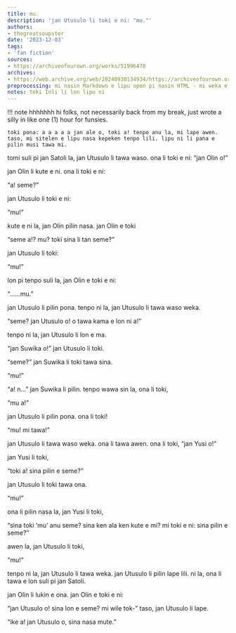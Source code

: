 ```yaml
---
title: mu.
description: 'jan Utusulo li toki e ni: "mu."'
authors:
- thegreatsoupster
date: '2023-12-03'
tags:
- 'fan fiction'
sources:
- https://archiveofourown.org/works/51996478
archives:
- https://web.archive.org/web/20240930134934/https://archiveofourown.org/works/51996478
preprocessing: mi nasin Markdown e lipu open pi nasin HTML · mi weka e sitelen <br/>
notes: toki Inli li lon lipu ni
---
```


!!! note
    hhhhhhh hi folks, not necessarily back from my break, just wrote a silly in like one (1) hour for funsies.

    toki pona: a a a a a jan ale o, toki a! tenpo anu la, mi lape awen. taso, mi sitelen e lipu nasa kepeken tenpo lili. lipu ni li pana e pilin musi tawa mi.


tomi suli pi jan Satoli la, jan Utusulo li tawa waso. ona li toki e ni: “jan Olin o!”

jan Olin li kute e ni. ona li toki e ni:

“a! seme?”

jan Utusulo li toki e ni:

“mu!”

kute e ni la, jan Olin pilin nasa. jan Olin e toki

“seme a!? mu? toki sina li tan seme?”

jan Utusulo li toki:

“mu!”

lon pi tenpo suli la, jan Olin e toki e ni:

“......mu.”

jan Utusulo li pilin pona. tenpo ni la, jan Utusulo li tawa waso weka.

“seme? jan Utusulo o! o tawa kama e lon ni a!”

tenpo ni la, jan Utusulo li lon e ma.

“jan Suwika o!” jan Utusulo li toki.

“seme?” jan Suwika li toki tawa sina.

“mu!”

“a! n…” jan Suwika li pilin. tenpo wawa sin la, ona li toki,

“mu a!”

jan Utusulo li pilin pona. ona li toki!

“mu! mi tawa!”

jan Utusulo li tawa waso weka. ona li tawa awen. ona li toki, “jan Yusi o!”

jan Yusi li toki,

“toki a! sina pilin e seme?”

jan Utusulo li toki tawa ona.

“mu!”

ona li pilin nasa la, jan Yusi li toki,

“sina toki ‘mu’ anu seme? sina ken ala ken kute e mi? mi toki e ni: sina pilin e seme?”

awen la, jan Utusulo li toki,

“mu!”

tenpo ni la, jan Utusulo li tawa weka. jan Utusulo li pilin lape lili. ni la, ona li tawa e lon suli pi jan Satoli.

jan Olin li lukin e ona. jan Olin e toki e ni:

“jan Utusulo o! sina lon e seme? mi wile tok-” taso, jan Utusulo li lape.

“ike a! jan Utusulo o, sina nasa mute.”